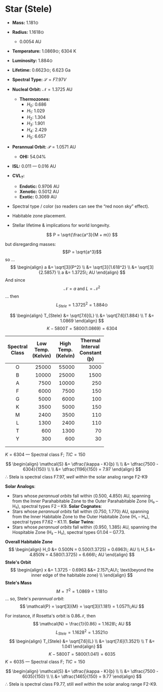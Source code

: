 # Star (Stele)
- **Mass:** 1.181⊙
- **Radius:** 1.1618⊙
	- 0.0054 AU
- **Temperature:** 1.0869⊙; 6304 K
- **Luminosity:** 1.884⊙
- **Lifetime:** 0.6623⊙; 6.623 Ga
- **Spectral Type:** $\mathcal{S} = F7.97V$
- **Nucleal Orbit:** $\mathcal{N} = 1.3725$ AU
	- **Thermozones:**
		- $H_0$: 0.686
		- $H_1$: 1.029
		- $H_2$: 1.304
		- $H_3$: 1.901
		- $H_4$: 2.429
		- $H_5$: 6.657
- **Perannual Orbit:** $\mathcal{P} = 1.0571$ AU
	- **OHI:** 54.04%
- **ISL:** 0.011 — 0.016 AU
- **$\mathbf{CVL_?}$:**
	- **Endotic:** 0.9706 AU
	- **Xenotic:**  0.5012 AU
	- **Exotic:** 0.3069 AU



- Spectral type / color (so readers can see the “red noon sky” effect).    
- Habitable zone placement.    
- Stellar lifetime & implications for world longevity.    

$$
P = \sqrt{\frac{a^3}{M + m}}
$$

but disregarding masses:
$$P = \sqrt{a^3}$$
so …
$$
\begin{align}
a &= \sqrt[3]{P^2} \\
&= \sqrt[3]{1.618^2} \\
&= \sqrt[3]{2.5857} \\
a &= 1.3725\; AU
\end{align}
$$
And since
$$
\mathcal{N} = a\;\text{and}\; L = \mathcal{N}^2
$$
… then
$$
L_{Stele} = 1.3725^2 = 1.884⊙
$$

$$
\begin{align}
T_{Stele} &= \sqrt[7.6]{L} \\
&= \sqrt[7.6]{1.884} \\
T &= 1.0869
\end{align}
$$
$$
K - 5800 T = 5800(1.0869) = 6304
$$

| Spectral<br>Class | <center>Low<br>Temp.<br>(Kelvin)</center> | <center>High<br>Temp.<br>(Kelvin)</center> | <center>Thermal<br>Interval<br>Constant<br>(þ)</center> |
| :---------------: | ----------------------------------------: | -----------------------------------------: | ------------------------------------------------------: |
|         O         |                                     25000 |                                      55000 |                                                    3000 |
|         B         |                                     10000 |                                      25000 |                                                    1500 |
|         A         |                                      7500 |                                      10000 |                                                     250 |
|         F         |                                      6000 |                                       7500 |                                                     150 |
|         G         |                                      5000 |                                       6000 |                                                     100 |
|         K         |                                      3500 |                                       5000 |                                                     150 |
|         M         |                                      2400 |                                       3500 |                                                     110 |
|         L         |                                      1300 |                                       2400 |                                                     110 |
|         T         |                                       600 |                                       1300 |                                                      70 |
|         Y         |                                       300 |                                        600 |                                                      30 |
|                   |                                           |                                            |                                                         |
|                   |                                           |                                            |                                                         |
$K = 6304$ — Spectral class F; $TIC = 150$

$$
\begin{align}
\mathcal{S} &= \dfrac{\kappa - K}{þ} \\ \\
 &= \dfrac{7500 - 6304}{150} \\ \\
 &= \dfrac{1196}{150} = 7.97
\end{align}
$$
$\therefore$ Stela is spectral class F7.97, _well within_ the solar analog range F2-K9

**Solar Analogs**:
- Stars whose *perannual orbits* fall within ⟨0.500, 4.850⟩ AU, spanning from the Inner Parahabitable Zone to the Outer Parahabitable Zone (H₀ – H₅), spectral types F2 – K9.
**Solar Cognates**:
- Stars whose *perannual orbits* fall within ⟨0.750, 1.770⟩ AU, spanning from the Inner Habitable Zone to the Outer Habitable Zone (H₁ – H₄), spectral types F7.62 – K1.11.
**Solar Twins**:
- Stars whose *perannual orbits* fall within ⟨0.950, 1.385⟩ AU, spanning the Hospitable Zone (H₂ – H₃), spectral types G1.04 – G7.73.

**Overall Habitable Zone**
$$
\begin{align}
H_0 &= 0.500N = 0.500(1.3725) = 0.6963\; AU \\
H_5 &= 4.850N = 4.580(1.3725) = 6.666\; AU
\end{align}
$$
**Stele's Orbit**
$$
\begin{align}
x &= 1.3725 - 0.6963 &&= 2.157\;AU\; \text{beyond the inner edge of the habitable zone} \\
\end{align}
$$
**Stele's Mass**
$$
M = T^2 = 1.0869 = 1.181⊙
$$
… so, Stele's _perannual orbit_:
$$
\mathcal{P} = \sqrt[3]{M} = \sqrt[3]{1.181} = 1.0571\;AU
$$


For instance, if Rosetta's orbit is $0.86\mathcal{N}$, then
$$
\mathcal{N} = \frac{1}{0.86} = 1.1628\; AU
$$
$$
L_{Stele} = 1.1628^2 = 1.3521⊙
$$
$$
\begin{align}
T_{Stele} &= \sqrt[7.6]{L} \\
&= \sqrt[7.6]{1.3521} \\
T &= 1.041
\end{align}
$$
$$
K - 5800 T = 5800(1.041) = 6035
$$
$K = 6035$ — Spectral class F; $TIC = 150$

$$
\begin{align}
\mathcal{S} &= \dfrac{\kappa - K}{þ} \\ \\
 &= \dfrac{7500 - 6035}{150} \\ \\
 &= \dfrac{1465}{150} = 9.77
\end{align}
$$
$\therefore$ Stela is spectral class F9.77, still _well within_ the solar analog range F2-K9.